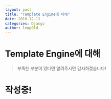 ```yaml
---
layout: post
title: "Template Engine에 대해"
date: 2016-12-11
categories: Django
author: leop0ld
---
```


Template Engine에 대해
====================
> 부족한 부분이 있다면 알려주시면 감사하겠습니다!

<!--

최근 들어 django 뿐만 아니라 **Flask** 에도 관심이 생겨서 친구들과 같이 공부중이다.

줄곧 다양한 개발자 분들을 만나보면 처음 시작을 django 로 해서 django 의 틀 에 제한을 너무 많이 느끼고 **자유도가 높은 Flask 로 넘어간다** 라고 들었다.

이유는 django가 처음부터 구조화가 잘 되어있고(django-admin startproject 명령어로 손쉽게 생성할 수 있다),

Flask의 경우는 처음부터 하나하나씩 자신이 구현해나가기 때문인 것 같다. 이제와서 돌이켜보면 그런 것 같다.

두 개를 비교하려는 포스팅이 아니기 때문에 좀 더 주제에 대한 이야기를 해보겠다(사실 비교될 수 밖에 없다).

django, Flask 에 대한 얘기를 꺼낸 것은 오늘 이야기할 Template Engine(Jinja2, django Template) 을 Flask 그리고 django 에서 사용하기 때문이다.

대게 django 에서는 django Template, Flask 에서는 Jinja2 를 사용하는 것 같다.

물론 django 에서 Jinja2, Flask 에서 django Template 을 사용 못하는 것은 아니다. 앞 문장에서 말의 끝을 "**같다**" 로 끝낸 것도 이 이유 때문이다.

Flask에서 django Template 을 사용하는 경우는 못봤으나(~~있으려나~~) django 에서 Jinja2 를 사용하는 경우는 보았다.

이제 본격적으로 **Template Engine** 에 대해 알아보겠다.


## What is Template Engine?

Template Engine 이란 무엇인지 개념부터 잡아보겠다.

-->

# 작성중!


